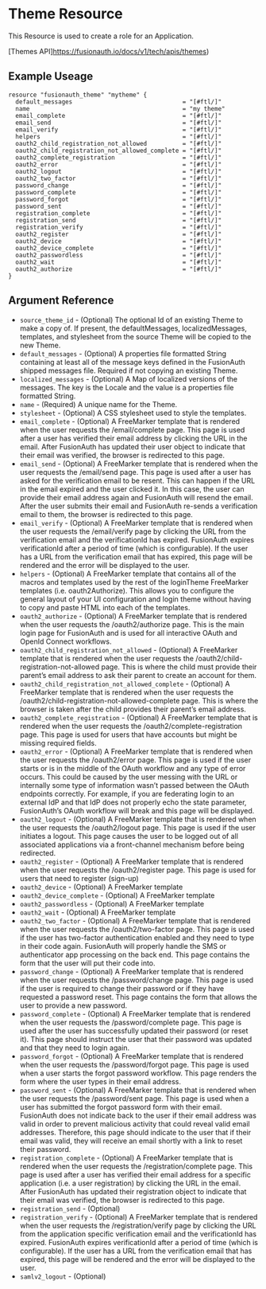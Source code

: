 # Theme Resource

This Resource is used to create a role for an Application.

[Themes API]https://fusionauth.io/docs/v1/tech/apis/themes)

## Example Useage

```hcl
resource "fusionauth_theme" "mytheme" {
  default_messages                               = "[#ftl/]"
  name                                           = "my theme"
  email_complete                                 = "[#ftl/]"
  email_send                                     = "[#ftl/]"
  email_verify                                   = "[#ftl/]"
  helpers                                        = "[#ftl/]"
  oauth2_child_registration_not_allowed          = "[#ftl/]"
  oauth2_child_registration_not_allowed_complete = "[#ftl/]"
  oauth2_complete_registration                   = "[#ftl/]"
  oauth2_error                                   = "[#ftl/]"
  oauth2_logout                                  = "[#ftl/]"
  oauth2_two_factor                              = "[#ftl/]"
  password_change                                = "[#ftl/]"
  password_complete                              = "[#ftl/]"
  password_forgot                                = "[#ftl/]"
  password_sent                                  = "[#ftl/]"
  registration_complete                          = "[#ftl/]"
  registration_send                              = "[#ftl/]"
  registration_verify                            = "[#ftl/]"
  oauth2_register                                = "[#ftl/]"
  oauth2_device                                  = "[#ftl/]"
  oauth2_device_complete                         = "[#ftl/]"
  oauth2_passwordless                            = "[#ftl/]"
  oauth2_wait                                    = "[#ftl/]"
  oauth2_authorize                               = "[#ftl/]"
}
```

## Argument Reference

* `source_theme_id` - (Optional) The optional Id of an existing Theme to make a copy of. If present, the defaultMessages, localizedMessages, templates, and stylesheet from the source Theme will be copied to the new Theme.
* `default_messages` - (Optional) A properties file formatted String containing at least all of the message keys defined in the FusionAuth shipped messages file. Required if not copying an existing Theme.
* `localized_messages` - (Optional) A Map of localized versions of the messages. The key is the Locale and the value is a properties file formatted String.
* `name` - (Required) A unique name for the Theme.
* `stylesheet` - (Optional) A CSS stylesheet used to style the templates.
* `email_complete` - (Optional) A FreeMarker template that is rendered when the user requests the /email/complete page. This page is used after a user has verified their email address by clicking the URL in the email. After FusionAuth has updated their user object to indicate that their email was verified, the browser is redirected to this page.
* `email_send` - (Optional) A FreeMarker template that is rendered when the user requests the /email/send page. This page is used after a user has asked for the verification email to be resent. This can happen if the URL in the email expired and the user clicked it. In this case, the user can provide their email address again and FusionAuth will resend the email. After the user submits their email and FusionAuth re-sends a verification email to them, the browser is redirected to this page.
* `email_verify` - (Optional) A FreeMarker template that is rendered when the user requests the /email/verify page by clicking the URL from the verification email and the verificationId has expired. FusionAuth expires verificationId after a period of time (which is configurable). If the user has a URL from the verification email that has expired, this page will be rendered and the error will be displayed to the user.
* `helpers` - (Optional) A FreeMarker template that contains all of the macros and templates used by the rest of the loginTheme FreeMarker templates (i.e. oauth2Authorize). This allows you to configure the general layout of your UI configuration and login theme without having to copy and paste HTML into each of the templates.
* `oauth2_authorize` - (Optional) A FreeMarker template that is rendered when the user requests the /oauth2/authorize page. This is the main login page for FusionAuth and is used for all interactive OAuth and OpenId Connect workflows.
* `oauth2_child_registration_not_allowed` - (Optional) A FreeMarker template that is rendered when the user requests the /oauth2/child-registration-not-allowed page. This is where the child must provide their parent’s email address to ask their parent to create an account for them.
* `oauth2_child_registration_not_allowed_complete` - (Optional) A FreeMarker template that is rendered when the user requests the /oauth2/child-registration-not-allowed-complete page. This is where the browser is taken after the child provides their parent’s email address.
* `oauth2_complete_registration` - (Optional) A FreeMarker template that is rendered when the user requests the /oauth2/complete-registration page. This page is used for users that have accounts but might be missing required fields.
* `oauth2_error` - (Optional) A FreeMarker template that is rendered when the user requests the /oauth2/error page. This page is used if the user starts or is in the middle of the OAuth workflow and any type of error occurs. This could be caused by the user messing with the URL or internally some type of information wasn’t passed between the OAuth endpoints correctly. For example, if you are federating login to an external IdP and that IdP does not properly echo the state parameter, FusionAuth’s OAuth workflow will break and this page will be displayed.
* `oauth2_logout` - (Optional) A FreeMarker template that is rendered when the user requests the /oauth2/logout page. This page is used if the user initiates a logout. This page causes the user to be logged out of all associated applications via a front-channel mechanism before being redirected.
* `oauth2_register` - (Optional) A FreeMarker template that is rendered when the user requests the /oauth2/register page. This page is used for users that need to register (sign-up)
* `oauth2_device` - (Optional) A FreeMarker template
* `oauth2_device_complete` - (Optional) A FreeMarker template
* `oauth2_passwordless` - (Optional) A FreeMarker template
* `oauth2_wait` - (Optional) A FreeMarker template
* `oauth2_two_factor` - (Optional) A FreeMarker template that is rendered when the user requests the /oauth2/two-factor page. This page is used if the user has two-factor authentication enabled and they need to type in their code again. FusionAuth will properly handle the SMS or authenticator app processing on the back end. This page contains the form that the user will put their code into.
* `password_change` - (Optional) A FreeMarker template that is rendered when the user requests the /password/change page. This page is used if the user is required to change their password or if they have requested a password reset. This page contains the form that allows the user to provide a new password.
* `password_complete` - (Optional) A FreeMarker template that is rendered when the user requests the /password/complete page. This page is used after the user has successfully updated their password (or reset it). This page should instruct the user that their password was updated and that they need to login again.
* `password_forgot` - (Optional) A FreeMarker template that is rendered when the user requests the /password/forgot page. This page is used when a user starts the forgot password workflow. This page renders the form where the user types in their email address.
* `password_sent` - (Optional) A FreeMarker template that is rendered when the user requests the /password/sent page. This page is used when a user has submitted the forgot password form with their email. FusionAuth does not indicate back to the user if their email address was valid in order to prevent malicious activity that could reveal valid email addresses. Therefore, this page should indicate to the user that if their email was valid, they will receive an email shortly with a link to reset their password.
* `registration_complete` - (Optional) A FreeMarker template that is rendered when the user requests the /registration/complete page. This page is used after a user has verified their email address for a specific application (i.e. a user registration) by clicking the URL in the email. After FusionAuth has updated their registration object to indicate that their email was verified, the browser is redirected to this page.
* `registration_send` - (Optional) 
* `registration_verify` - (Optional) A FreeMarker template that is rendered when the user requests the /registration/verify page by clicking the URL from the application specific verification email and the verificationId has expired. FusionAuth expires verificationId after a period of time (which is configurable). If the user has a URL from the verification email that has expired, this page will be rendered and the error will be displayed to the user.
* `samlv2_logout` - (Optional) 